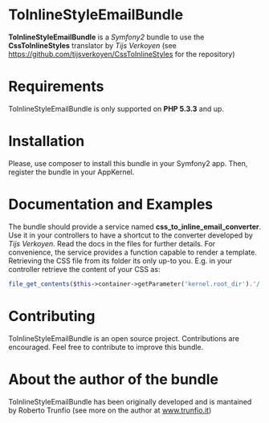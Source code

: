ToInlineStyleEmailBundle
========================

**ToInlineStyleEmailBundle** is a _Symfony2_ bundle to use the **CssToInlineStyles** translator by _Tijs Verkoyen_ (see
https://github.com/tijsverkoyen/CssToInlineStyles for the repository)


Requirements
===========
ToInlineStyleEmailBundle is only supported on **PHP 5.3.3** and up.

Installation
===========
Please, use composer to install this bundle in your Symfony2 app. Then, register the bundle in your AppKernel. 

Documentation and Examples
===========
The bundle should provide a service named **css_to_inline_email_converter**. Use it in your controllers to have a shortcut to the 
converter developed by _Tijs Verkoyen_. Read the docs in the files for further details. For convenience, the service provides a function
capable to render a template. Retrieving the CSS file from its folder its only up-to you. E.g. in your controller retrieve the content of your CSS as:

``` php
file_get_contents($this->container->getParameter('kernel.root_dir').'/../src/Acme/MyBundle/Resources/css/style.css');
```

Contributing
===========
ToInlineStyleEmailBundle is an open source project. Contributions are encouraged. 
Feel free to contribute to improve this bundle.

About the author of the bundle
===========
ToInlineStyleEmailBundle has been originally developed and is mantained by Roberto Trunfio (see more on the author at www.trunfio.it)


